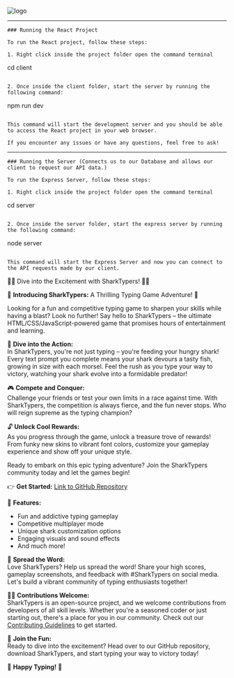 ![logo](https://github.com/NxtGenCode/SpeedTypers/assets/23224948/0abfa0d8-41fb-4ddc-b91c-e5bb2ae913e4)

-------------------------

```
### Running the React Project

To run the React project, follow these steps:

1. Right click inside the project folder open the command terminal
   ```
   cd client
   ```

2. Once inside the client folder, start the server by running the following command:
   ```
   npm run dev
   ```

This command will start the development server and you should be able to access the React project in your web browser.

If you encounter any issues or have any questions, feel free to ask!

```

-------------------------

```
### Running the Server (Connects us to our Database and allows our client to request our API data.)

To run the Express Server, follow these steps:

1. Right click inside the project folder open the command terminal
   ```
   cd server
   ```

2. Once inside the server folder, start the express server by running the following command:
   ```
   node server
   ```

This command will start the Express Server and now you can connect to the API requests made by our client.

```

🦈🔤 Dive into the Excitement with SharkTypers! 🦈🔤

🎉 **Introducing SharkTypers:** A Thrilling Typing Game Adventure! 🎉

Looking for a fun and competitive typing game to sharpen your skills while having a blast? Look no further! Say hello to SharkTypers – the ultimate HTML/CSS/JavaScript-powered game that promises hours of entertainment and learning.

🌊 **Dive into the Action:**  
In SharkTypers, you're not just typing – you're feeding your hungry shark! Every text prompt you complete means your shark devours a tasty fish, growing in size with each morsel. Feel the rush as you type your way to victory, watching your shark evolve into a formidable predator!

🎮 **Compete and Conquer:**  
Challenge your friends or test your own limits in a race against time. With SharkTypers, the competition is always fierce, and the fun never stops. Who will reign supreme as the typing champion?

🔓 **Unlock Cool Rewards:**  
As you progress through the game, unlock a treasure trove of rewards! From funky new skins to vibrant font colors, customize your gameplay experience and show off your unique style.

Ready to embark on this epic typing adventure? Join the SharkTypers community today and let the games begin!

👉 **Get Started:** [Link to GitHub Repository](https://github.com/NxtGenCode/SpeedTypers)

🌟 **Features:**  
- Fun and addictive typing gameplay  
- Competitive multiplayer mode  
- Unique shark customization options  
- Engaging visuals and sound effects  
- And much more!

📢 **Spread the Word:**  
Love SharkTypers? Help us spread the word! Share your high scores, gameplay screenshots, and feedback with #SharkTypers on social media. Let's build a vibrant community of typing enthusiasts together!

👨‍💻 **Contributions Welcome:**  
SharkTypers is an open-source project, and we welcome contributions from developers of all skill levels. Whether you're a seasoned coder or just starting out, there's a place for you in our community. Check out our [Contributing Guidelines](CONTRIBUTING.md) to get started.

🎉 **Join the Fun:**  
Ready to dive into the excitement? Head over to our GitHub repository, download SharkTypers, and start typing your way to victory today!

🦈 **Happy Typing!** 🦈

